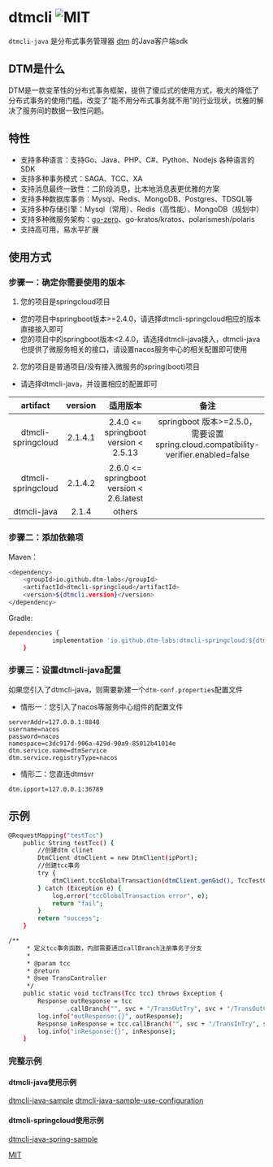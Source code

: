 # dtmcli ![MIT][license-badge]

`dtmcli-java` 是分布式事务管理器 [dtm](https://github.com/dtm-labs/dtm) 的Java客户端sdk

## DTM是什么

DTM是一款变革性的分布式事务框架，提供了傻瓜式的使用方式，极大的降低了分布式事务的使用门槛，改变了“能不用分布式事务就不用”的行业现状，优雅的解决了服务间的数据一致性问题。

## 特性
* 支持多种语言：支持Go、Java、PHP、C#、Python、Nodejs 各种语言的SDK
* 支持多种事务模式：SAGA、TCC、XA
* 支持消息最终一致性：二阶段消息，比本地消息表更优雅的方案
* 支持多种数据库事务：Mysql、Redis、MongoDB、Postgres、TDSQL等
* 支持多种存储引擎：Mysql（常用）、Redis（高性能）、MongoDB（规划中）
* 支持多种微服务架构：[go-zero](https://github.com/zeromicro/go-zero)、go-kratos/kratos、polarismesh/polaris
* 支持高可用，易水平扩展

## 使用方式

### 步骤一：确定你需要使用的版本
1. 您的项目是springcloud项目
- 您的项目中springboot版本>=2.4.0，请选择dtmcli-springcloud相应的版本直接接入即可
- 您的项目中的springboot版本<2.4.0，请选择dtmcli-java接入，dtmcli-java也提供了微服务相关的接口，请设置nacos服务中心的相关配置即可使用
2. 您的项目是普通项目/没有接入微服务的spring(boot)项目
- 请选择dtmcli-java，并设置相应的配置即可

|  artifact| version | 适用版本 |备注|
|:-----:|:----:|:----:|:----:|
|dtmcli-springcloud| 2.1.4.1| 2.4.0 <= springboot version < 2.5.13| springboot 版本>=2.5.0，需要设置spring.cloud.compatibility-verifier.enabled=false|
|dtmcli-springcloud| 2.1.4.2| 2.6.0 <= springboot version < 2.6.latest| |
|dtmcli-java| 2.1.4| others| |

### 步骤二：添加依赖项

Maven：

```bash
<dependency>
	<groupId>io.github.dtm-labs</groupId>
	<artifactId>dtmcli-springcloud</artifactId>
	<version>${dtmcli.version}</version>
</dependency>
```

Gradle:

```bash
dependencies {
	        implementation 'io.github.dtm-labs:dtmcli-springcloud:${dtmcli.version}'
	}
```

### 步骤三：设置dtmcli-java配置
如果您引入了dtmcli-java，则需要新建一个`dtm-conf.properties`配置文件
- 情形一：您引入了nacos等服务中心组件的配置文件
```
serverAddr=127.0.0.1:8848
username=nacos
password=nacos
namespace=c3dc917d-906a-429d-90a9-85012b41014e
dtm.service.name=dtmService
dtm.service.registryType=nacos
```
- 情形二：您直连dtmsvr
```
dtm.ipport=127.0.0.1:36789
```
## 示例

```bash
@RequestMapping("testTcc")
    public String testTcc() {
        //创建dtm clinet
        DtmClient dtmClient = new DtmClient(ipPort);
        //创建tcc事务
        try {
            dtmClient.tccGlobalTransaction(dtmClient.genGid(), TccTestController::tccTrans);
        } catch (Exception e) {
            log.error("tccGlobalTransaction error", e);
            return "fail";
        }
        return "success";
    }

/**
     * 定义tcc事务函数，内部需要通过callBranch注册事务子分支
     *
     * @param tcc
     * @return
     * @see TransController
     */
    public static void tccTrans(Tcc tcc) throws Exception {
        Response outResponse = tcc
                .callBranch("", svc + "/TransOutTry", svc + "/TransOutConfirm", svc + "/TransOutCancel");
        log.info("outResponse:{}", outResponse);
        Response inResponse = tcc.callBranch("", svc + "/TransInTry", svc + "/TransInConfirm", svc + "/TransInCancel");
        log.info("inResponse:{}", inResponse);
    }
```


### 完整示例

#### dtmcli-java使用示例
[dtmcli-java-sample](https://github.com/dtm-labs/dtmcli-java-sample)
[dtmcli-java-sample-use-configuration](https://github.com/horseLk/dtmcli-java-sample-with-conf)
#### dtmcli-springcloud使用示例
[dtmcli-java-spring-sample](https://github.com/dtm-labs/dtmcli-java-spring-sample)

[MIT](https://github.com/dtm-labs/dtmcli/blob/main/LICENSE)

[license-badge]: https://img.shields.io/github/license/dtm-labs/dtmcli-java
